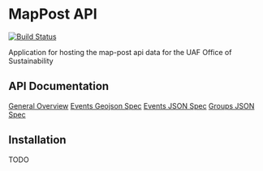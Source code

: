 # MapPost API

[![Build Status](https://travis-ci.org/gina-alaska/map-post.svg?branch=master)](https://travis-ci.org/gina-alaska/map-post)

Application for hosting the map-post api data for the UAF Office of Sustainability

## API Documentation

[General Overview](docs/API_Overview.md)
[Events Geojson Spec](docs/event-geojson-spec.md)
[Events JSON Spec](docs/event-json-spec.md)
[Groups JSON Spec](docs/group-json-spec.md)

## Installation

TODO